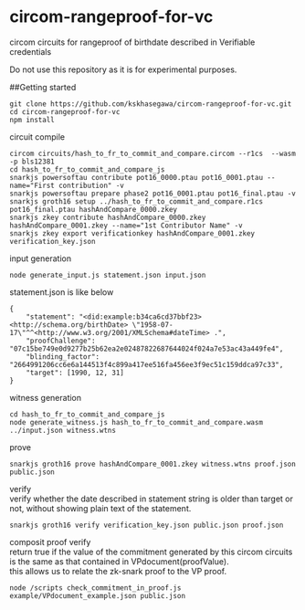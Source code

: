# circom-rangeproof-for-vc
circom circuits for rangeproof of birthdate described in Verifiable credentials

Do not use this repository as it is for experimental purposes.


##Getting started  

```
git clone https://github.com/kskhasegawa/circom-rangeproof-for-vc.git
cd circom-rangeproof-for-vc
npm install
```

circuit compile  
```
circom circuits/hash_to_fr_to_commit_and_compare.circom --r1cs  --wasm -p bls12381
cd hash_to_fr_to_commit_and_compare_js
snarkjs powersoftau contribute pot16_0000.ptau pot16_0001.ptau --name="First contribution" -v
snarkjs powersoftau prepare phase2 pot16_0001.ptau pot16_final.ptau -v
snarkjs groth16 setup ../hash_to_fr_to_commit_and_compare.r1cs pot16_final.ptau hashAndCompare_0000.zkey
snarkjs zkey contribute hashAndCompare_0000.zkey hashAndCompare_0001.zkey --name="1st Contributor Name" -v
snarkjs zkey export verificationkey hashAndCompare_0001.zkey verification_key.json
```

input generation  
```
node generate_input.js statement.json input.json
```
statement.json is like below  
```
{
    "statement": "<did:example:b34ca6cd37bbf23> <http://schema.org/birthDate> \"1958-07-17\"^^<http://www.w3.org/2001/XMLSchema#dateTime> .",
    "proofChallenge": "07c15be749e0d9277b25b62ea2e02487822687644024f024a7e53ac43a449fe4",
    "blinding_factor": "2664991206cc6e6a144513f4c899a417ee516fa456ee3f9ec51c159ddca97c33",
    "target": [1990, 12, 31]
}
```

witness generation  
```
cd hash_to_fr_to_commit_and_compare_js
node generate_witness.js hash_to_fr_to_commit_and_compare.wasm ../input.json witness.wtns
```

prove  
```
snarkjs groth16 prove hashAndCompare_0001.zkey witness.wtns proof.json public.json
```

verify  
verify whether the date described in statement string is older than target or not, without showing plain text of the statement.  
```
snarkjs groth16 verify verification_key.json public.json proof.json
```


composit proof verify  
return true if the value of the commitment generated by this circom circuits is the same as that contained in VPdocument(proofValue).  
this allows us to relate the zk-snark proof to the VP proof.  
```
node /scripts check_commitment_in_proof.js example/VPdocument_example.json public.json
```